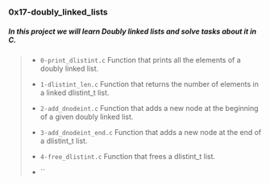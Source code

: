 ### 0x17-doubly_linked_lists

##### In this project we will learn __Doubly linked lists__ and solve tasks about it in C.

> - `0-print_dlistint.c` Function that prints all the elements of a doubly linked list.
>
> - `1-dlistint_len.c` Function that returns the number of elements in a linked dlistint_t list.
>
> - `2-add_dnodeint.c` Function that adds a new node at the beginning of a given doubly linked list.
>
> - `3-add_dnodeint_end.c` Function that adds a new node at the end of a dlistint_t list.
>
> - `4-free_dlistint.c` Function that frees a dlistint_t list.
>
> - ``
